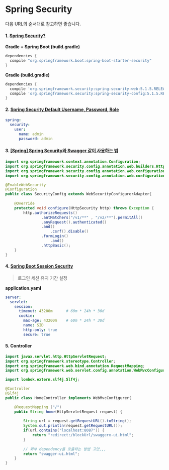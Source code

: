 # Spring Security

다음 URL의 순서대로 참고하면 좋습니다.



#### 1. [Spring Security?](https://bravenamme.github.io/2019/08/01/spring-security-start/)

**Gradle + Spring Boot (build.gradle)**

```groovy
dependencies {
  compile "org.springframework.boot:spring-boot-starter-security"
}
```

**Gradle (build.gradle)**

```groovy
dependencies {
  compile 'org.springframework.security:spring-security-web:5.1.5.RELEASE'
  compile 'org.springframework.security:spring-security-config:5.1.5.RELEASE'
}
```



#### 2. [Spring Security Default Username, Password, Role](https://www.appsdeveloperblog.com/spring-security-default-username-password-role/)

````yaml
spring:
  security:
    user:
      name: admin
      password: admin
````



#### 3. [[Spring] Spring Security와 Swagger 같이 사용하는 법](https://devlog-wjdrbs96.tistory.com/349)

````java
import org.springframework.context.annotation.Configuration;
import org.springframework.security.config.annotation.web.builders.HttpSecurity;
import org.springframework.security.config.annotation.web.configuration.EnableWebSecurity;
import org.springframework.security.config.annotation.web.configuration.WebSecurityConfigurerAdapter;

@EnableWebSecurity
@Configuration
public class SecurityConfig extends WebSecurityConfigurerAdapter{
	
	@Override
	protected void configure(HttpSecurity http) throws Exception {
		http.authorizeRequests()
				.antMatchers("/v1/**" , "/v2/**").permitAll()
				.anyRequest().authenticated()
				.and()
					.csrf().disable()
				.formLogin()
					.and()
				.httpBasic();
	}
}
````



#### 4. [Spring Boot Session Security](https://www.skyer9.pe.kr/wordpress/?p=2444)

> 로그인 세션 유지 기간 설정

**application.yaml**

````yaml
server:
  servlet:
    session:
      timeout: 43200m      # 60m * 24h * 30d
      cookie:
        max-age: 43200m    # 60m * 24h * 30d
        name: SID
        http-only: true
        secure: true
````



#### 5. Controller

````java
import javax.servlet.http.HttpServletRequest;
import org.springframework.stereotype.Controller;
import org.springframework.web.bind.annotation.RequestMapping;
import org.springframework.web.servlet.config.annotation.WebMvcConfigurer;

import lombok.extern.slf4j.Slf4j;

@Controller
@Slf4j
public class HomeController implements WebMvcConfigurer{

    @RequestMapping ("/")
    public String home(HttpServletRequest request) {
    	
    	String url = request.getRequestURL().toString();
    	System.out.println(request.getRequestURL());
    	if(url.contains("localhost:8087")) {
    		return "redirect:/blockUrl/swaggerx-ui.html";
    	}
    	
    	// 외부 dependency를 호출하는 방법 고안,,,
    	return "swagger-ui.html";
    }  
}
````

